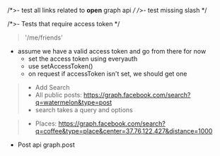 
/*>- test all links related to **open** graph api */
/*>- test missing slash */

/*>- Tests that require access token */
>  '/me/friends'

- assume we have a valid access token  and go from there for now
    - set the access token using everyauth
    - use setAccessToken()
    - on request if accessToken isn't set, we should get one

>- Add Search
  >- All public posts: https://graph.facebook.com/search?q=watermelon&type=post
  >- search takes a query and options

>  - Places: https://graph.facebook.com/search?q=coffee&type=place&center=37.76,122.427&distance=1000

- Post api
  graph.post
